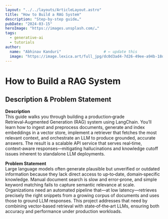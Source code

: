 ```yaml
---
layout: "../../layouts/ArticleLayout.astro"
title: "How to Build a RAG System"
description: "Step‑by‑step guide…"
pubDate: "2024-03-15"
heroImage: "https://images.unsplash.com/…"
tags:
  - generative-ai
  - tutorials
author:
  name: "Abhinav Kanduri"                   # ← update this
  image: "https://image.lexica.art/full_jpg/dc0d3ad4-7d26-49ee-a94b-18d831041625"  # ← or this
---
```


# How to Build a RAG System

## Description & Problem Statement

**Description**  
This guide walks you through building a production‑grade Retrieval‑Augmented Generation (RAG) system using LangChain. You’ll learn how to ingest and preprocess documents, generate and index embeddings in a vector store, implement a retriever that fetches the most relevant context, and orchestrate an LLM to produce grounded, accurate answers. The result is a scalable API service that serves real‑time, context‑aware responses—mitigating hallucinations and knowledge cutoff issues inherent to standalone LLM deployments.

**Problem Statement**  
Large language models often generate plausible but unverified or outdated information because they lack direct access to up‑to‑date, domain‑specific knowledge. Manual document search is slow and error‑prone, and simple keyword matching fails to capture semantic relevance at scale. Organizations need an automated pipeline that—at low latency—retrieves precisely the right snippets from a growing corpus of documents and uses those to ground LLM responses. This project addresses that need by combining vector‑based retrieval with state‑of‑the‑art LLMs, ensuring both accuracy and performance under production workloads.  
